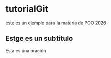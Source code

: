 # tutorialGit
este es un ejemplo para la materia de POO 2026

## Estge es un subtitulo

Esta es una oración
